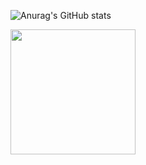 
 
![Anurag's GitHub stats](https://github-readme-stats.vercel.app/api?username=LeoTerryMaster&show_icons=true&theme=transparent)








<a href="https://github.com/anuraghazra/github-readme-stats">
  <img height=200 align="center" src="[https://github-readme-stats.vercel.app/api?username=anuraghazra](https://github-readme-stats.vercel.app/api/top-langs/?username=LeoTerryMaster&langs_count=8" />
</a>

